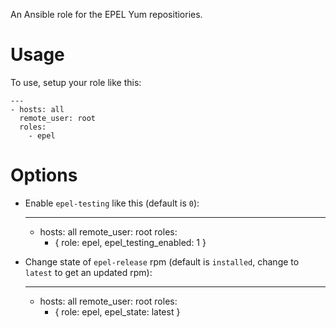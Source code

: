 An Ansible role for the EPEL Yum repositiories.

# Usage

To use, setup your role like this:

    ---
    - hosts: all
      remote_user: root
      roles:
        - epel

# Options

* Enable `epel-testing` like this (default is `0`):

    ---
    - hosts: all
      remote_user: root
      roles:
        - { role: epel, epel_testing_enabled: 1 }

* Change state of `epel-release` rpm (default is `installed`, change to `latest` to get an updated rpm):

    ---
    - hosts: all
      remote_user: root
      roles:
        - { role: epel, epel_state: latest }
